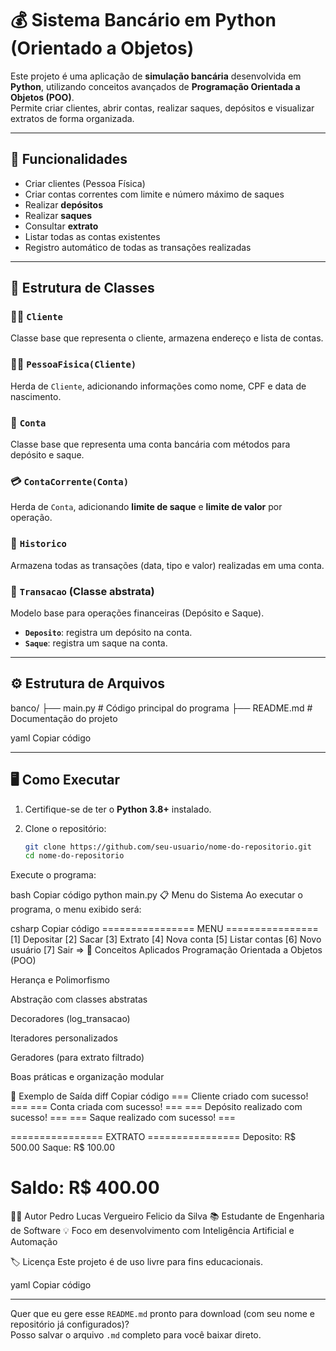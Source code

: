 # 💰 Sistema Bancário em Python (Orientado a Objetos)

Este projeto é uma aplicação de **simulação bancária** desenvolvida em **Python**, utilizando conceitos avançados de **Programação Orientada a Objetos (POO)**.  
Permite criar clientes, abrir contas, realizar saques, depósitos e visualizar extratos de forma organizada.

---

## 🚀 Funcionalidades

- Criar clientes (Pessoa Física)
- Criar contas correntes com limite e número máximo de saques
- Realizar **depósitos**
- Realizar **saques**
- Consultar **extrato**
- Listar todas as contas existentes
- Registro automático de todas as transações realizadas

---

## 🧩 Estrutura de Classes

### 🧍‍♂️ `Cliente`
Classe base que representa o cliente, armazena endereço e lista de contas.

### 🧍‍♀️ `PessoaFisica(Cliente)`
Herda de `Cliente`, adicionando informações como nome, CPF e data de nascimento.

### 🏦 `Conta`
Classe base que representa uma conta bancária com métodos para depósito e saque.

### 💳 `ContaCorrente(Conta)`
Herda de `Conta`, adicionando **limite de saque** e **limite de valor** por operação.

### 📜 `Historico`
Armazena todas as transações (data, tipo e valor) realizadas em uma conta.

### 💸 `Transacao` (Classe abstrata)
Modelo base para operações financeiras (Depósito e Saque).

- **`Deposito`**: registra um depósito na conta.
- **`Saque`**: registra um saque na conta.

---

## ⚙️ Estrutura de Arquivos

banco/
├── main.py # Código principal do programa
├── README.md # Documentação do projeto

yaml
Copiar código

---

## 🖥️ Como Executar

1. Certifique-se de ter o **Python 3.8+** instalado.
2. Clone o repositório:

   ```bash
   git clone https://github.com/seu-usuario/nome-do-repositorio.git
   cd nome-do-repositorio
Execute o programa:

bash
Copiar código
python main.py
📋 Menu do Sistema
Ao executar o programa, o menu exibido será:

csharp
Copiar código
================ MENU ================
[1] Depositar
[2] Sacar
[3] Extrato
[4] Nova conta
[5] Listar contas
[6] Novo usuário
[7] Sair
=> 
🧠 Conceitos Aplicados
Programação Orientada a Objetos (POO)

Herança e Polimorfismo

Abstração com classes abstratas

Decoradores (log_transacao)

Iteradores personalizados

Geradores (para extrato filtrado)

Boas práticas e organização modular

🧾 Exemplo de Saída
diff
Copiar código
=== Cliente criado com sucesso! ===
=== Conta criada com sucesso! ===
=== Depósito realizado com sucesso! ===
=== Saque realizado com sucesso! ===

================ EXTRATO ================
Deposito:
    R$ 500.00
Saque:
    R$ 100.00

Saldo:
    R$ 400.00
==========================================
🧑‍💻 Autor
Pedro Lucas Vergueiro Felicio da Silva
📚 Estudante de Engenharia de Software
💡 Foco em desenvolvimento com Inteligência Artificial e Automação

🏷️ Licença
Este projeto é de uso livre para fins educacionais.

yaml
Copiar código

---

Quer que eu gere esse `README.md` pronto para download (com seu nome e repositório já configurados)?  
Posso salvar o arquivo `.md` completo para você baixar direto.